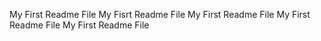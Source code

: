 My First Readme File
My Fisrt Readme File
My First Readme File
My First Readme File
My First Readme File
